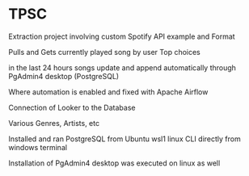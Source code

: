 # TPSC

Extraction project involving custom Spotify API example and Format 

Pulls and Gets currently played song by user Top choices 

in the last 24 hours songs update and append automatically through PgAdmin4 desktop (PostgreSQL)

Where automation is enabled and fixed with Apache Airflow

Connection of Looker to the Database

Various Genres, Artists, etc

Installed and ran PostgreSQL from Ubuntu wsl1 linux CLI directly from windows terminal

Installation of PgAdmin4 desktop was executed on linux as well

